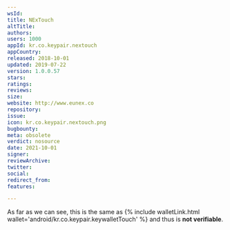 ```yaml
---
wsId: 
title: NExTouch
altTitle: 
authors: 
users: 1000
appId: kr.co.keypair.nextouch
appCountry: 
released: 2018-10-01
updated: 2019-07-22
version: 1.0.0.57
stars: 
ratings: 
reviews: 
size: 
website: http://www.eunex.co
repository: 
issue: 
icon: kr.co.keypair.nextouch.png
bugbounty: 
meta: obsolete
verdict: nosource
date: 2021-10-01
signer: 
reviewArchive: 
twitter: 
social: 
redirect_from: 
features: 

---
```


As far as we can see, this is the same as
{% include walletLink.html wallet='android/kr.co.keypair.keywalletTouch' %} and thus is **not verifiable**.
